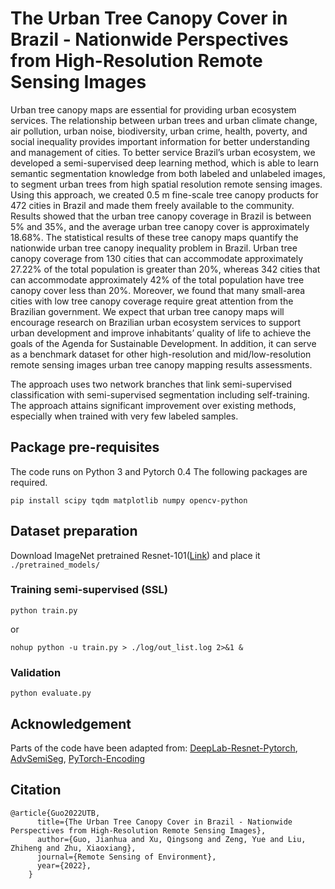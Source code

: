 # The Urban Tree Canopy Cover in Brazil - Nationwide Perspectives from High-Resolution Remote Sensing Images



Urban tree canopy maps are essential for providing urban ecosystem services. The relationship between urban trees and urban climate change, air pollution, urban noise, biodiversity, urban crime, health, poverty, and social inequality provides important information for better understanding and management of cities. To better service Brazil’s urban ecosystem, we developed a semi-supervised deep learning method, which is able to learn semantic segmentation  knowledge from both labeled and unlabeled images, to segment urban trees from high spatial resolution remote sensing images. Using this approach, we created 0.5 m fine-scale tree canopy products for 472 cities in Brazil and made them freely available to the community. Results showed that the urban tree canopy coverage in Brazil is between 5% and 35%, and the average urban tree canopy cover is approximately 18.68%. The statistical results of these tree canopy maps quantify the nationwide urban tree canopy inequality problem in Brazil. Urban tree canopy coverage from 130 cities that can accommodate approximately 27.22% of the total population is greater than 20%, whereas 342 cities that can accommodate approximately 42% of the total population have tree canopy cover less than 20%. Moreover, we found that many small-area cities with low tree canopy coverage require great attention from the Brazilian government. We expect that urban tree canopy maps will encourage research on Brazilian urban ecosystem services to support urban development and improve inhabitants’ quality of life to achieve the goals of the Agenda for Sustainable Development.  In addition, it can serve as a benchmark dataset for other high-resolution and mid/low-resolution remote sensing images urban tree canopy mapping results assessments.

The approach uses two network branches that link semi-supervised classification with semi-supervised segmentation including self-training. The approach attains significant improvement over existing methods, especially when trained with very few labeled samples.

## Package pre-requisites
The code runs on Python 3 and Pytorch 0.4 The following packages are required. 

```
pip install scipy tqdm matplotlib numpy opencv-python
```

## Dataset preparation

Download ImageNet pretrained Resnet-101([Link](https://download.pytorch.org/models/resnet101-5d3b4d8f.pth)) and place it ```./pretrained_models/```

### Training semi-supervised (SSL)
```
python train.py   
```
or
```
nohup python -u train.py > ./log/out_list.log 2>&1 &
``` 
### Validation 
```
python evaluate.py
```

## Acknowledgement

Parts of the code have been adapted from: 
[DeepLab-Resnet-Pytorch](https://github.com/speedinghzl/Pytorch-Deeplab), [AdvSemiSeg](https://github.com/hfslyc/AdvSemiSeg), [PyTorch-Encoding](https://github.com/zhanghang1989/PyTorch-Encoding)


## Citation
```
@article{Guo2022UTB,
      title={The Urban Tree Canopy Cover in Brazil - Nationwide Perspectives from High-Resolution Remote Sensing Images},
      author={Guo, Jianhua and Xu, Qingsong and Zeng, Yue and Liu, Zhiheng and Zhu, Xiaoxiang},
      journal={Remote Sensing of Environment},
      year={2022},
    }
```

